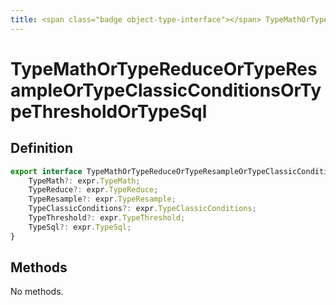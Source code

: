 ```yaml
---
title: <span class="badge object-type-interface"></span> TypeMathOrTypeReduceOrTypeResampleOrTypeClassicConditionsOrTypeThresholdOrTypeSql
---
```

# <span class="badge object-type-interface"></span> TypeMathOrTypeReduceOrTypeResampleOrTypeClassicConditionsOrTypeThresholdOrTypeSql

## Definition

```typescript
export interface TypeMathOrTypeReduceOrTypeResampleOrTypeClassicConditionsOrTypeThresholdOrTypeSql {
	TypeMath?: expr.TypeMath;
	TypeReduce?: expr.TypeReduce;
	TypeResample?: expr.TypeResample;
	TypeClassicConditions?: expr.TypeClassicConditions;
	TypeThreshold?: expr.TypeThreshold;
	TypeSql?: expr.TypeSql;
}

```
## Methods

No methods.

